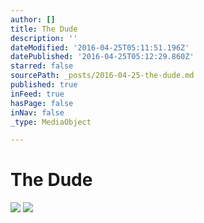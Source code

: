 ```yaml
---
author: []
title: The Dude
description: ''
dateModified: '2016-04-25T05:11:51.196Z'
datePublished: '2016-04-25T05:12:29.860Z'
starred: false
sourcePath: _posts/2016-04-25-the-dude.md
published: true
inFeed: true
hasPage: false
inNav: false
_type: MediaObject

---
```

# The Dude
![](https://the-grid-user-content.s3-us-west-2.amazonaws.com/965b492e-4b81-4398-8959-25d42c6e4e7a.jpg)
![](https://the-grid-user-content.s3-us-west-2.amazonaws.com/c78c6e19-86d6-4ee6-96a0-870297578a85.jpg)